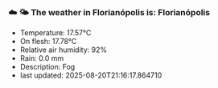 ### ☁️ 🌤️  The weather in Florianópolis is: Florianópolis

- Temperature: 17.57°C
- On flesh: 17.78°C
- Relative air humidity: 92%
- Rain: 0.0 mm
- Description: Fog
- last updated: 2025-08-20T21:16:17.864710

